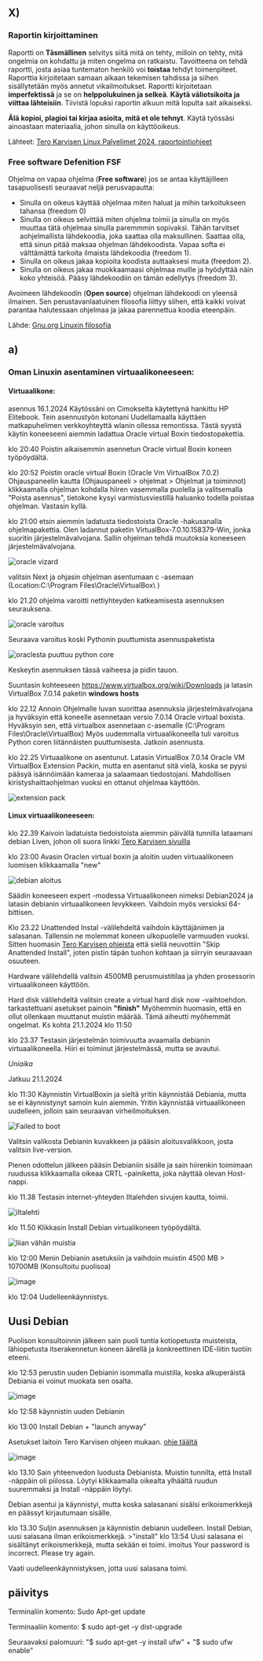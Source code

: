 ## X)

### Raportin kirjoittaminen
  Raportti on **Täsmällinen** selvitys siitä mitä on tehty, milloin on tehty, mitä ongelmia on kohdattu ja miten ongelma on ratkaistu. Tavoitteena on tehdä raportti, josta asiaa tuntematon henkilö voi **toistaa** tehdyt toimenpiteet. 
  Raporttia kirjoitetaan samaan aikaan tekemisen tahdissa ja siihen sisällytetään myös annetut vikailmoitukset. Raportti kirjoitetaan **imperfektissä** ja se on **helppolukuinen ja selkeä**. **Käytä väliotsikoita ja viittaa lähteisiin**. Tiivistä lopuksi raportin alkuun mitä lopulta sait aikaiseksi. 
  
  **Älä kopioi, plagioi tai kirjaa asioita, mitä et ole tehnyt**. Käytä työssäsi ainoastaan materiaalia, johon sinulla on käyttöoikeus. 

  Lähteet: [Tero Karvisen Linux Palvelimet 2024, raportointiohjeet](https://terokarvinen.com/2006/raportin-kirjoittaminen-4/)

### Free software Defenition **FSF**

Ohjelma on vapaa ohjelma (**Free software**) jos se antaa käyttäjilleen tasapuolisesti seuraavat neljä perusvapautta:  
  - Sinulla on oikeus käyttää ohjelmaa miten haluat ja mihin tarkoitukseen tahansa (freedom 0)
  - Sinulla on oikeus selvittää miten ohjelma toimii ja sinulla on myös muuttaa tätä ohjelmaa sinulla paremmmin sopivaksi. Tähän tarvitset aohjelmallista lähdekoodia, joka saattaa olla maksullinen. Saattaa olla, että sinun pitää maksaa ohjelman lähdekoodista. Vapaa softa ei välttämättä tarkoita ilmaista lähdekoodia (freedom 1).
  - Sinulla on oikeus jakaa kopioita koodista auttaaksesi muita (freedom 2).
  - Sinulla on oikeus jakaa muokkaamaasi ohjelmaa muille ja hyödyttää näin koko yhteisöä. Pääsy lähdekoodiin on tämän edellytys (freedom 3).

Avoimeen lähdekoodin (**Open source**) ohjelman lähdekoodi on yleensä ilmainen. Sen perustavanlaatuinen filosofia liittyy siihen, että kaikki voivat parantaa halutessaan ohjelmaa ja jakaa parennettua koodia eteenpäin.    
  
  Lähde: [Gnu.org Linuxin filosofia](https://www.gnu.org/philosophy/free-sw.html#four-freedoms)
  
## a)

### Oman Linuxin asentaminen virtuaalikoneeseen: 

#### Virtuaalikone: 

asennus 16.1.2024 Käytössäni on Cimokselta käytettynä hankittu HP Elitebook. Tein asennustyön kotonani Uudellamaalla käyttäen matkapuhelimen verkkoyhteyttä wlanin ollessa remontissa. Tästä syystä käytin koneeseeni aiemmin ladattua Oracle virtual Boxin tiedostopakettia. 

klo 20:40 Poistin aikaisemmin asennetun Oracle virtual Boxin koneen työpöydältä.

klo 20:52 Poistin oracle virtual Boxin (Oracle Vm VirtualBox 7.0.2) Ohjauspaneelin kautta (Ohjauspaneeli > ohjelmat > Ohjelmat ja toiminnot)
 klikkaamalla ohjelman kohdalla hiiren vasemmalla puolella ja valitsemalla "Poista asennus", tietokone kysyi varmistusviestillä haluanko todella poistaa ohjelman. Vastasin kyllä. 
 
klo 21:00 etsin aiemmin ladatusta tiedostoista Oracle -hakusanalla ohjelmapakettia. Olen ladannut paketin VirtualBox-7.0.10.158379-Win, jonka suoritin järjestelmävalvojana. Sallin ohjelman tehdä muutoksia koneeseen järjestelmävalvojana.  

 ![oracle vizard](https://github.com/VaMaija/Linux2024/assets/142913118/2e96e38d-4641-4042-8a1e-dfe78b71299c)
 
 valitsin Next ja ohjasin ohjelman asentumaan c -asemaan (Location:C:\Program Files\Oracle\VirtualBox\ )

 klo 21.20 ohjelma varoitti nettiyhteyden katkeamisesta asennuksen seurauksena. 
 
![oracle varoitus](https://github.com/VaMaija/Linux2024/assets/142913118/60b3a00e-33d0-4bb6-8c98-d2a8c6e1e1cb)

Seuraava varoitus koski Pythonin puuttumista asennuspaketista

![oraclesta puuttuu python core](https://github.com/VaMaija/Linux2024/assets/142913118/afab7701-8e12-4c97-b704-52125a055248)

Keskeytin asennuksen tässä vaiheesa ja pidin tauon. 

Suuntasin kohteeseen https://www.virtualbox.org/wiki/Downloads ja latasin VirtualBox 7.0.14 paketin **windows hosts** 

klo 22.12 Annoin Ohjelmalle luvan suorittaa asennuksia järjestelmävalvojana ja hyväksyin että koneelle asennetaan versio 7.0.14 Oracle virtual boxista.
Hyväksyin sen, että virtualbox asennetaan c-asemalle (C:\Program Files\Oracle\VirtualBox\) Myös uudemmalla virtuaalikoneella tuli varoitus Python coren liitännäisten puuttumisesta. Jatkoin asennusta. 

klo 22.25 Virtuaalikone on asentunut. Latasin VirtualBox 7.0.14 Oracle VM VirtualBox Extension Packin, mutta en asentanut sitä vielä, koska se pyysi pääsyä isännöimään kameraa ja salaamaan tiedostojani. Mahdollisen kiristyshaittaohjelman vuoksi en ottanut ohjelmaa käyttöön.

![extension pack](https://github.com/VaMaija/Linux2024/assets/142913118/f7dfc2be-d889-4870-9333-f8a28bcfe9ab) 

#### Linux virtuaalikoneeseen:

klo 22.39 Kaivoin ladatuista tiedoistoista aiemmin päivällä tunnilla lataamani debian Liven, johon oli suora linkki [Tero Karvisen sivuilla](https://terokarvinen.com/2021/install-debian-on-virtualbox/)

klo 23:00 Avasin Oraclen virtual boxin ja aloitin uuden virtuaalikoneen luomisen klikkaamalla "new"

![debian aloitus](https://github.com/VaMaija/Linux2024/assets/142913118/9d88ddc8-bf8f-4ec4-b227-c5e89e6b3577)

Säädin koneeseen expert -modessa Virtuaalikoneen nimeksi Debian2024 ja latasin debianin virtuaalikoneen levykkeen. Vaihdoin myös versioksi 64-bittisen. 

Klo 23.22 Unattended Instal -välilehdeltä vaihdoin käyttäjänimen ja salasanan. Tallensin ne molemmat koneen ulkopuolelle varmuuden vuoksi. Sitten huomasin [Tero Karvisen ohjeista](https://terokarvinen.com/2021/install-debian-on-virtualbox/) että siellä neuvottiin "Skip Anattended Install", joten pistin täpän tuohon kohtaan ja siirryin seuraavaan osuuteen. 

Hardware välilehdellä valitsin 4500MB perusmuistitilaa ja yhden prosessorin virtuaalikoneen käyttöön. 

Hard disk välilehdeltä valitsin create a virtual hard disk now -vaihtoehdon. tarkastettuani asetukset painoin **"finish"**
Myöhemmin huomasin, että en ollut ollenkaan muuttanut muistin määrää. Tämä aiheutti myöhemmät ongelmat. Ks kohta 21.1.2024 klo 11:50 

klo 23.37 Testasin järjestelmän toimivuutta avaamalla debianin virtuaalikoneella. Hiiri ei toiminut järjestelmässä, mutta se avautui. 

*Uniaika*

Jatkuu 21.1.2024

klo 11:30 Käynnistin VirtualBoxin ja sieltä  yritin käynnistää Debiania, mutta se ei käynnistynyt samoin kuin aiemmin. Yritin käynnistää virtuaalikoneen uudelleen, jolloin sain seuraavan virheilmoituksen. 

![Failed to boot](https://github.com/VaMaija/Linux2024/assets/142913118/9a4cbaaa-a9cd-42fb-b00c-49296e15cc0f)

Valitsin valikosta Debianin kuvakkeen ja pääsin aloitusvalikkoon, josta valitsin live-version. 

Pienen odottelun jälkeen pääsin Debianiin sisälle ja sain hiirenkin toimimaan ruudussa klikkaamalla oikeaa CRTL -painiketta, joka näyttää olevan Host-nappi. 

klo 11.38 Testasin internet-yhteyden Iltalehden sivujen kautta, toimii. 

![iltalehti](https://github.com/VaMaija/Linux2024/assets/142913118/c5af3d5c-b336-4f14-8ded-68812d0049a7)

klo 11.50 Klikkasin Install Debian virtualikoneen työpöydältä. 

![liian vähän muistia](https://github.com/VaMaija/Linux2024/assets/142913118/224aec8b-4324-46f9-a04d-5c4ae8741414)

klo 12:00 Menin Debianin asetuksiin ja vaihdoin muistin 4500 MB > 10700MB (Konsultoitu puolisoa) 

![image](https://github.com/VaMaija/Linux2024/assets/142913118/3d22fda2-faff-49ab-873b-15997243028a)

klo 12:04 Uudelleenkäynnistys.

## Uusi Debian 

Puolison konsultoinnin jälkeen sain puoli tuntia kotiopetusta muisteista, lähiopetusta itserakennetun koneen äärellä ja konkreettinen IDE-liitin tuotiin eteeni. 

klo 12:53 perustin uuden Debianin isommalla muistilla, koska alkuperäistä Debiania ei voinut muokata sen osalta. 

![image](https://github.com/VaMaija/Linux2024/assets/142913118/337178df-79c5-4548-ac79-ec8b04abba8d)

klo 12:58 käynnistin uuden Debianin

klo 13:00 Install Debian + "launch anyway"

Asetukset laitoin Tero Karvisen ohjeen mukaan. [ohje täältä](https://terokarvinen.com/2021/install-debian-on-virtualbox/)

![image](https://github.com/VaMaija/Linux2024/assets/142913118/13407202-36ce-4420-8628-5aacff29e9e2)

klo 13.10 Sain yhteenvedon luodusta Debianista. Muistin tunnilta, että Install -näppäin oli piilossa. Löytyi klikkaamalla oikealta ylhäältä ruudun suuremmaksi ja Install -näppäin löytyi.

Debian asentui ja käynnistyi, mutta koska salasanani sisälsi erikoismerkkejä en päässyt kirjautumaan sisälle. 

klo 13.30 Suljin asennuksen ja käynnistin debianin uudelleen. Install Debian, uusi salasana ilman erikoismerkkejä. >"install"
klo 13:54 Uusi salasana ei sisältänyt erikoismerkkejä, mutta sekään ei toimi. imoitus Your password is incorrect. Please try again. 

Vaati uudelleenkäynnistyksen, jotta uusi salasana toimi. 

## päivitys

Terminaliin komento: Sudo Apt-get update

Terminaaliin komento: $ sudo apt-get -y dist-upgrade

Seuraavaksi palomuuri: "$ sudo apt-get -y install ufw" + "$ sudo ufw enable"










